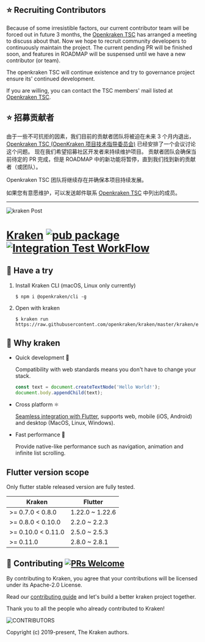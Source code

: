 ## ⭐️ Recruiting Contributors
Because of some irresistible factors, our current contributor team will be forced out in future 3 months, the [Openkraken TSC](https://github.com/openkraken/TSC) has arranged a meeting to discuss about that. Now we hope to recruit community developers to continuously maintain the project. The current pending PR will be finished soon, and features in ROADMAP will be suspensed until we have a new contributor (or team). 

The openkraken TSC will continue existence and try to governance project ensure its' continued development.

If you are willing, you can contact the TSC members' mail listed at [Openkraken TSC](https://github.com/openkraken/TSC).

## ⭐️ 招募贡献者
由于一些不可抗拒的因素，我们目前的贡献者团队将被迫在未来 3 个月内退出，[Openkraken TSC (OpenKraken 项目技术指导委员会)](https://github.com/openkraken/TSC) 已经安排了一个会议讨论这个问题。 现在我们希望招募社区开发者来持续维护项目。 贡献者团队会确保当前待定的 PR 完成，但是 ROADMAP 中的新功能将暂停，直到我们找到新的贡献者（或团队）。

Openkraken TSC 团队将继续存在并确保本项目持续发展。

如果您有意愿维护，可以发送邮件联系 [Openkraken TSC](https://github.com/openkraken/TSC) 中列出的成员。

--- 

![kraken Post](https://user-images.githubusercontent.com/677114/101163298-6264ae80-366e-11eb-9151-f560d18c2ceb.png)

# [Kraken](https://openkraken.com/) [![pub package](https://img.shields.io/pub/v/kraken.svg)](https://pub.dev/packages/kraken) [![Integration Test WorkFlow](https://github.com/openkraken/kraken/actions/workflows/integration_test.yml/badge.svg?branch=main)](https://github.com/openkraken/kraken/actions/workflows/integration_test.yml)

## 💁 Have a try

1. Install Kraken CLI (macOS, Linux only currently)

    ```shell
    $ npm i @openkraken/cli -g
    ```

2. Open with kraken

    ```shell
    $ kraken run https://raw.githubusercontent.com/openkraken/kraken/master/kraken/example/assets/bundle.js
    ```

## 💌 Why kraken

* Quick development 🎉

  Compatibility with web standards means you don't have to change your stack.
  ```js
  const text = document.createTextNode('Hello World!');
  document.body.appendChild(text);
  ```

* Cross platform ⚛️

  [Seamless integration with Flutter](https://pub.dev/packages/kraken), supports web, mobile (iOS, Android) and desktop (MacOS, Linux, Windows).

* Fast performance 🚀

  Provide native-like performance such as navigation, animation and infinite list scrolling.

## Flutter version scope

Only flutter stable released version are fully tested.

| Kraken  | Flutter |
| ------------- | ------------- |
| >= 0.7.0 < 0.8.0 | 1.22.0 ~ 1.22.6 |
| >= 0.8.0 < 0.10.0  | 2.2.0 ~ 2.2.3 |
| >= 0.10.0 < 0.11.0 | 2.5.0 ~ 2.5.3 |
| >= 0.11.0 | 2.8.0 ~ 2.8.1 |


## 👏 Contributing [![PRs Welcome](https://img.shields.io/badge/PRs-welcome-brightgreen.svg?style=flat-square)](https://makeapullrequest.com)

By contributing to Kraken, you agree that your contributions will be licensed under its Apache-2.0 License.

Read our [contributing guide](https://github.com/openkraken/kraken/blob/main/.github/CONTRIBUTING.md) and let's build a better kraken project together.

Thank you to all the people who already contributed to Kraken!

![CONTRIBUTORS](https://kraken.oss-cn-hangzhou.aliyuncs.com/CONTRIBUTORS.svg)

Copyright (c) 2019-present, The Kraken authors.

